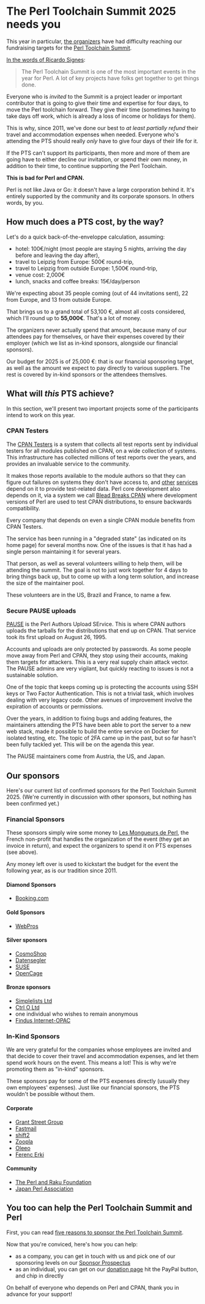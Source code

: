 # The Perl Toolchain Summit 2025 needs you

This year in particular,
[the organizers](https://blogs.perl.org/users/book/2025/02/announcing-the-perl-toolchain-summit-2025.html)
have had difficulty reaching our fundraising targets for the
[Perl Toolchain Summit](https://perltoolchainsummit.org/pts2025/).

[In the words of Ricardo Signes](https://rjbs.cloud/blog/2024/05/pts-2024-lisbon/):
> The Perl Toolchain Summit is one of the most important events in the
> year for Perl. A lot of key projects have folks get together to get
> things done.

Everyone who is *invited* to the Summit is a project leader or important
contributor that is going to give their time and expertise for four
days, to move the Perl toolchain forward. They give their time
(sometimes having to take days off work, which is already a loss of
income or holidays for them).

This is why, since 2011, we've done our best to *at least partially
refund* their travel and accommodation expenses when needed. Everyone
who's attending the PTS should really *only* have to give four days of
their life for it.

If the PTS can't support its participants, then more and more of them
are going have to either decline our invitation, or spend their own
money, in addition to their time, to continue supporting the Perl
Toolchain.

**This is bad for Perl and CPAN.**

Perl is not like Java or Go: it doesn't have a large corporation behind
it. It's entirely supported by the community and its corporate sponsors.
In others words, by you.

## How much does a PTS cost, by the way?

Let's do a quick back-of-the-enveloppe calculation, assuming:
* hotel: 100€/night (most people are staying 5 nights, arriving the
  day before and leaving the day after),
* travel to Leipzig from Europe: 500€ round-trip,
* travel to Leipzig from outside Europe: 1,500€ round-trip,
* venue cost: 2,000€
* lunch, snacks and coffee breaks: 15€/day/person

We're expecting about 35 people coming (out of 44 invitations sent), 22
from Europe, and 13 from outside Europe.

That brings us to a grand total of 53,100 €, almost all costs
considered, which I'll round up to **55,000€**. That's a lot of money.

The organizers never actually spend that amount, because many of our
attendees pay for themselves, or have their expenses covered by their
employer (which we list as in-kind sponsors, alongside our financial
sponsors).

Our budget for 2025 is of 25,000 €: that is our financial sponsoring
target, as well as the amount we expect to pay directly to various
suppliers. The rest is covered by in-kind sponsors or the attendees
themslves.

## What will *this* PTS achieve?

In this section, we'll present two important projects some of the
participants intend to work on this year.

### CPAN Testers

The [CPAN Testers](http://www.cpantesters.org/) is a system that collects
all test reports sent by individual testers for all modules published on
CPAN, on a wide collection of systems. This infrastructure has collected
millions of test reports over the years, and provides an invaluable
service to the community.

It makes those reports available to the module authors so that they can
figure out failures on systems they don't have access to, and
[other](https://metacpan.org/) [services](http://matrix.cpantesters.org/)
depend on it to provide test-related data. Perl core development also
depends on it, via a system we call
[Blead Breaks CPAN](https://github.com/Perl/perl5/issues?q=is%3Aissue%20%20label%3ABBC%20)
where development versions of Perl are used to test CPAN distributions,
to ensure backwards compatibility.

Every company that depends on even a single CPAN module benefits from
CPAN Testers.

The service has been running in a "degraded state" (as indicated on its
home page) for several months now. One of the issues is that it has had
a single person maintaining it for several years.

That person, as well as several volunteers willing to help them, will
be attending the summit. The goal is not to just work together for 4
days to bring things back up, but to come up with a long term solution,
and increase the size of the maintainer pool.

These volunteers are in the US, Brazil and France, to name a few.

### Secure PAUSE uploads

[PAUSE](https://pause.perl.org/) is the Perl Authors Upload SErvice. This
is where CPAN authors uploads the tarballs for the distributions that
end up on CPAN. That service took its first upload on August 26, 1995.

Accounts and uploads are only protected by passwords. As some people
move away from Perl and CPAN, they stop using their accounts, making
them targets for attackers. This is a very real supply chain attack
vector. The PAUSE admins are very vigilant, but quickly reacting to
issues is not a sustainable solution.

One of the topic that keeps coming up is protecting the accounts using
SSH keys or Two Factor Authentication. This is not a trivial task, which
involves dealing with very legacy code. Other avenues of improvement
involve the expiration of accounts or permissions.

Over the years, in addition to fixing bugs and adding features, the
maintainers attending the PTS have been able to port the server to a new
web stack, made it possible to build the entire service on Docker for
isolated testing, etc. The topic of 2FA came up in the past, but so far
hasn't been fully tackled yet. This will be on the agenda this year.

The PAUSE maintainers come from Austria, the US, and Japan.

## Our sponsors

Here's our current list of confirmed sponsors for the Perl Toolchain
Summit 2025. (We're currently in discussion with other sponsors, but
nothing has been confirmed yet.)

### Financial Sponsors

These sponsors simply wire some money to [Les Mongueurs de
Perl](https://www.mongueurs.net/), the French non-profit that
handles the organization of the event (they get an invoice in
return), and expect the organizers to spend it on PTS expenses
(see above).

Any money left over is used to kickstart the budget for the event the
following year, as is our tradition since 2011.

#### Diamond Sponsors

* [Booking.com](https://www.booking.com/)

#### Gold Sponsors

* [WebPros](https://www.webpros.com/)

#### Silver sponsors

* [CosmoShop](https://www.cosmoshop.de/)
* [Datensegler](https://datensegler.at/)
* [SUSE](https://www.suse.com/)
* [OpenCage](https://opencagedata.com)

#### Bronze sponsors

* [Simplelists Ltd](https://www.simplelists.com/)
* [Ctrl O Ltd](https://www.ctrlo.com/)
* one individual who wishes to remain anonymous
* [Findus Internet-OPAC](https://www.findus-internet-opac.de/)

### In-Kind Sponsors

We are very grateful for the companies whose employees are invited and
that decide to cover their travel and accommodation expenses, and let
them spend work hours on the event. This means a lot! This is why we're
promoting them as "in-kind" sponsors.

These sponsors pay for some of the PTS expenses directly (usually they
own employees' expenses). Just like our financial sponsors, the PTS
wouldn't be possible without them.

#### Corporate

* [Grant Street Group](https://www.grantstreet.com/)
* [Fastmail](https://www.fastmail.com/)
* [shift2](https://en.shift2.nl/)
* [Zoopla](https://www.zoopla.co.uk/)
* [Oleeo](https://www.oleeo.com/)
* [Ferenc Erki](https://ferki.it/)

#### Community

* [The Perl and Raku Foundation](https://www.perlfoundation.org/)
* [Japan Perl Association](https://japan.perlassociation.org/)

## You too can help the Perl Toolchain Summit and Perl

First, you can read [five reasons to sponsor the Perl Toolchain
Summit](https://www.perl.com/article/5-reasons-to-sponsor-the-perl-toolchain-summit/).

Now that you're conviced, here's how you can help:

* as a company, you can get in touch with us and pick one of our
  sponsoring levels on our [Sponsor
  Prospectus](http://perltoolchainsummit.org/pts2025/PTS2025-Sponsor-Prospectus.pdf)
* as an individual, you can get on our [donation
  page](http://perltoolchainsummit.org/pts2025/donate.html) hit the
  PayPal button, and chip in directly

On behalf of everyone who depends on Perl and CPAN, thank you in advance
for your support!
